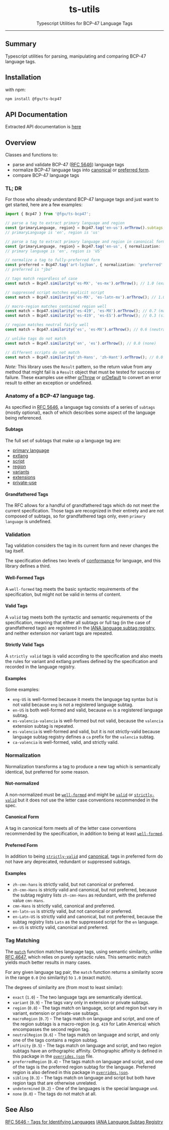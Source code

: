 <div align="center">
  <h1>ts-utils</h1>
  Typescript Utilities for BCP-47 Language Tags
</div>

<hr/>

## Summary

Typescript utilities for parsing, manipulating and comparing BCP-47 language tags.

## Installation

with npm:
```sh
npm install @fgv/ts-bcp47
```

## API Documentation
Extracted API documentation is [here](./docs/ts-bcp47.md)

## Overview

Classes and functions to:
- parse and validate BCP-47 ([RFC 5646](https://www.rfc-editor.org/rfc/rfc5646)) language tags
- normalize BCP-47 language tags into [canonical](#canonical-form) or [preferred form](#preferred-form).
- compare BCP-47 language tags

### TL; DR
For those who already understand BCP-47 language tags and just want to get started, here are a few examples:
```ts
import { Bcp47 } from '@fgv/ts-bcp47';

// parse a tag to extract primary language and region
const {primaryLanguage, region} = Bcp47.tag('en-us').orThrow().subtags;
// primaryLanguage is 'en', region is 'us'

// parse a tag to extract primary language and region in canonical form
const {primaryLanguage, region} = Bcp47.tag('en-us', { normalization: 'canonical' }).orThrow().subtags;
// primary language is 'en', region is 'US'

// normalize a tag to fully-preferred form
const preferred = Bcp47.tag('art-lojban', { normalization: 'preferred' }).orThrow().tag;
// preferred is "jbo"

// tags match regardless of case
const match = Bcp47.similarity('es-MX', 'es-mx').orThrow(); // 1.0 (exact)

// suppressed script matches explicit script
const match = Bcp47.similarity('es-MX', 'es-latn-mx').orThrow(); // 1.0 (exact)

// macro-region matches contained region well
const match = Bcp47.similarity('es-419', 'es-MX').orThrow(); // 0.7 (macroRegion)
const match = Bcp47.similarity('es-419', 'es-ES').orThrow(); // 0.3 (sibling)

// region matches neutral fairly well
const match = Bcp47.similarity('es', 'es-MX').orThrow(); // 0.6 (neutral)

// unlike tags do not match
const match = Bcp47.similarity('en', 'es').orThrow(); // 0.0 (none)

// different scripts do not match
const match = Bcp47.similarity('zh-Hans', 'zh-Hant').orThrow(); // 0.0 (none)
```

*Note:* This library uses the `Result` pattern, so the return value from any method that might fail is a `Result` object that must be tested for success or failure.  These examples use either [orThrow](https://github.com/DidjaRedo/ts-utils/blob/master/docs/ts-utils.iresult.orthrow.md) or [orDefault](https://github.com/DidjaRedo/ts-utils/blob/master/docs/ts-utils.iresult.ordefault.md) to convert an error result to either an exception or undefined.

### Anatomy of a BCP-47 language tag.
As specified in [RFC 5646](https://www.rfc-editor.org/rfc/rfc5646), a language tag consists of a series of `subtags` (mostly optional), each of which describes some aspect of the language being referenced.

#### Subtags
The full set of subtags that make up a language tag are:
- [primary language](https://www.rfc-editor.org/rfc/rfc5646#section-2.2.1)
- [extlang](https://www.rfc-editor.org/rfc/rfc5646#section-2.2.2)
- [script](https://www.rfc-editor.org/rfc/rfc5646#section-2.2.3)
- [region](https://www.rfc-editor.org/rfc/rfc5646#section-2.2.4)
- [variants](https://www.rfc-editor.org/rfc/rfc5646#section-2.2.4)
- [extensions](https://www.rfc-editor.org/rfc/rfc5646#section-2.2.6)
- [private-use](https://www.rfc-editor.org/rfc/rfc5646#section-2.2.7)

#### Grandfathered Tags
The RFC allows for a handful of grandfathered tags which do not meet the current specification.  Those tags are recognized in their entirety and are not composed of subtags, so for grandfathered tags only, even `primary language` is undefined.

### Validation
Tag validation considers the tag in its current form and never changes the tag itself.

The specification defines two levels of [conformance](https://www.rfc-editor.org/rfc/rfc5646#section-2.2.9) for language, and this library defines a third.
#### Well-Formed Tags
A `well-formed` tag meets the basic syntactic requirements of the specification, but might not be valid in terms of content.
#### Valid Tags
A `valid` tag meets both the syntactic and semantic requirements of the specification, meaning that either all subtags or full tag (in the case of grandfathered tags) are registered in the [IANA language subtag registry](https://www.iana.org/assignments/language-subtag-registry/language-subtag-registry), and neither extension nor variant tags are repeated.
#### Strictly Valid Tags
A `strictly valid` tags is valid according to the specification and also meets the rules for variant and extlang prefixes defined by the specification and recorded in the language registry.
#### Examples
Some examples:
- `eng-US` is well-formed because it meets the language tag syntax but is not valid because `eng` is not a registered language subtag.
- `en-US` is both well-formed and valid, because `en` is a registered language subtag.
- `es-valencia-valencia` is well-formed but not valid, because the `valencia` extension subtag is repeated.
- `es-valencia` is well-formed and valid, but it is not strictly-valid because language subtag registry defines a `ca` prefix for the `valencia` subtag.
- `ca-valencia` is well-formed, valid, and strictly valid.

### Normalization
Normalization transforms a tag to produce a new tag which is semantically identical, but preferred for some reason.
#### Not-normalized
A non-normalized must be [`well-formed`](#well-formed-tags) and might be [`valid`](#valid-tags) or [`strictly-valid`](#strictly-valid-tags) but it does not use the letter case conventions recommended in the spec.

#### Canonical Form
A tag in canonical form meets all of the letter case conventions recommended by the specification, in addition to being at least [`well-formed`](#well-formed-tags).

#### Preferred Form
In addition to being [`strictly-valid`](#strictly-valid-tags) and [canonical](#canonical-form), tags
in preferred form do not have any deprecated, redundant or suppressed subtags.

#### Examples
- `zh-cmn-hans` is strictly valid, but not canonical or preferred.
- `zh-cmn-Hans` is strictly valid and canonical, but not preferred, because the subtag registry lists `zh-cmn-Hans` as redundant, with the preferred value `cmn-Hans`.
- `cmn-Hans` is strictly valid, canonical and preferred.
- `en-latn-us` is strictly valid, but not canonical or preferred.
- `en-Latn-US` is strictly valid and canonical, but not preferred, because the subtag registry lists `Latn` as the suppressed script for the `en` language.
- `en-US` is strictly valid, canonical and preferred.

### Tag Matching
The [`match`](docs/ts-bcp47.bcp47.match.md) function matches language tags, using semantic similarity, unlike [RFC 4647](https://www.rfc-editor.org/rfc/rfc4647.html), which relies on purely syntactic rules.  This semantic match yields much better results in many cases.

For any given language tag pair, the `match` function returns a similarity score in the range `0.0` (no similarity) to `1.0` (exact match).

The degrees of similarity are (from most to least similar):
- `exact` (`1.0`) - The two language tags are semantically identical.
- `variant` (`0.9`) - The tags vary only in extension or private subtags.
- `region` (`0.8`) - The tags match on language, script and region but vary in variant, extension or private-use subtags.
- `macroRegion` (`0.7`) - The tags match on language and script, and one of the region subtags is a macro-region (e.g. `419` for Latin America) which encompasses the second region tag.
- `neutralRegion` (`0.6`) - The tags match on language and script, and only one of the tags contains a region subtag.
- `affinity` (`0.5`) - The tags match on language and script, and two region subtags have an orthographic affinity.  Orthographic affinity is defined in this package in the [`overrides.json`](./data/bcp/overrides.json) file.
- `preferredRegion` (`0.4`) - The tags match on language and script, and one of the tags is the preferred region subtag for the language.  Preferred region is also defined in this package in [`overrides.json`](./data/bcp/overrides.json).
- `sibling` (`0.3`) - The tags match on language and script but both have region tags that are otherwise unrelated.
- `undetermined` (`0.2`) - One of the languages is the special language `und`.
- `none` (`0.0`) - The tags do not match at all.

## See Also
[RFC 5646 - Tags for Identifying Languages](https://www.rfc-editor.org/rfc/rfc5646)
[IANA Language Subtag Registry](https://www.iana.org/assignments/language-subtag-registry/language-subtag-registry)